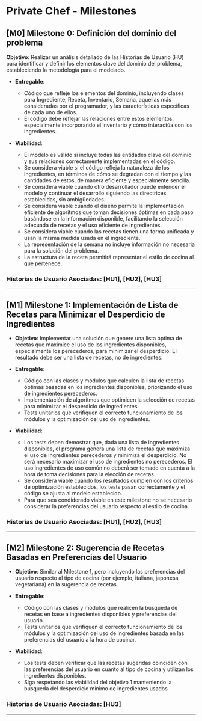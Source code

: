 # Private Chef - Milestones

## [M0] Milestone 0: **Definición del dominio del problema**

 **Objetivo**: Realizar un análisis detallado de las Historias de Usuario (HU) para identificar y definir los elementos clave del dominio del problema, estableciendo la metodología para el modelado.

+ **Entregable**: 
    - Código que refleje los elementos del dominio, incluyendo clases para Ingrediente, Receta, Inventario, Semana, aquellas más consideradas por el programador, y las características específicas de cada uno de ellos.
    - El código debe reflejar las relaciones entre estos elementos, especialmente incorporando el inventario y cómo interactúa con los ingredientes.

+ **Viabilidad**: 
    - El modelo es válido si incluye todas las entidades clave del dominio y sus relaciones correctamente implementadas en el código.
    - Se considera viable si el código refleja la naturaleza de los ingredientes, en términos de cómo se degradan con el tiempo y las cantidades de estos, de manera eficiente y especialmente sencilla.
    - Se considera viable cuando otro desarrollador puede entender el modelo y continuar el desarrollo siguiendo las directrices establecidas, sin ambigüedades.
    - Se considera viable cuando el diseño permite la implementación eficiente de algoritmos que toman decisiones óptimas en cada paso basándose en la información disponible, facilitando la selección adecuada de recetas y el uso eficiente de ingredientes.
    - Se considera viable cuando las recetas tienen una forma unificada y usan la misma medida usada en el ingrediente.
    - La representación de la semana no incluye información no necesaria para la solución del problema.
    - La estructura de la receta permitirá representar el estilo de cocina al que pertenece. 

### Historias de Usuario Asociadas: [HU1], [HU2], [HU3]

---

## [M1] Milestone 1: **Implementación de Lista de Recetas para Minimizar el Desperdicio de Ingredientes**

+ **Objetivo**: Implementar una solución que genere una lista óptima de recetas que maximice el uso de los ingredientes disponibles, especialmente los perecederos, para minimizar el desperdicio. El resultado debe ser una lista de recetas, no de ingredientes.

+ **Entregable**:
    - Código con las clases y módulos que calculen la lista de recetas óptimas basadas en los ingredientes disponibles, priorizando el uso de ingredientes perecederos. 
    - Implementación de algoritmos que optimicen la selección de recetas para minimizar el desperdicio de ingredientes.
    - Tests unitarios que verifiquen el correcto funcionamiento de los módulos y la optimización del uso de ingredientes.

+ **Viabilidad**: 
    - Los tests deben demostrar que, dada una lista de ingredientes disponibles, el programa genera una lista de recetas que maximiza el uso de ingredientes perecederos y minimiza el desperdicio. No será necesario maximizar el uso de ingredientes no perecederos. El uso ingredientes de uso común no deberá ser tomado en cuenta a la hora de toma decisiones para la elección de recetas. 
    - Se considera viable cuando los resultados cumplen con los criterios de optimización establecidos, los tests pasan correctamente y el código se ajusta al modelo establecido.
    - Para que sea condiderado viable en este milestone no se necesario considerar la preferencias del usuario respecto al estilo de cocina.

### Historias de Usuario Asociadas: [HU1], [HU2], [HU3]


---

## [M2] Milestone 2: **Sugerencia de Recetas Basadas en Preferencias del Usuario**

+ **Objetivo**: Similar al Milestone 1, pero incluyendo las preferencias del usuario respecto al tipo de cocina (por ejemplo, italiana, japonesa, vegetariana) en la sugerencia de recetas.

+ **Entregable**: 
    - Código con las clases y módulos que realicen la búsqueda de recetas en base a ingredientes disponibles y preferencias del usuario.
    - Tests unitarios que verifiquen el correcto funcionamiento de los módulos y la optimización del uso de ingredientes basada en las preferencias del usuario a la hora de cocinar.


+ **Viabilidad**: 
    - Los tests deben verificar que las recetas sugeridas coinciden con las preferencias del usuario en cuanto al tipo de cocina y utilizan los ingredientes disponibles.
    - Siga respetando las viabilidad del objetivo 1 manteniendo la busqueda del desperdicio mínimo de ingredientes usados

### Historias de Usuario Asociadas: [HU3]


---

